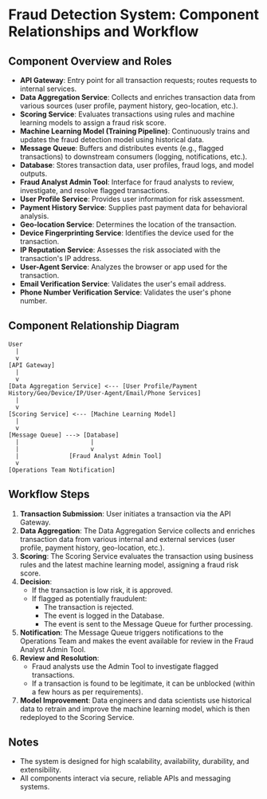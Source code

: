 # Fraud Detection System: Component Relationships and Workflow

## Component Overview and Roles

- **API Gateway**: Entry point for all transaction requests; routes requests to internal services.
- **Data Aggregation Service**: Collects and enriches transaction data from various sources (user profile, payment history, geo-location, etc.).
- **Scoring Service**: Evaluates transactions using rules and machine learning models to assign a fraud risk score.
- **Machine Learning Model (Training Pipeline)**: Continuously trains and updates the fraud detection model using historical data.
- **Message Queue**: Buffers and distributes events (e.g., flagged transactions) to downstream consumers (logging, notifications, etc.).
- **Database**: Stores transaction data, user profiles, fraud logs, and model outputs.
- **Fraud Analyst Admin Tool**: Interface for fraud analysts to review, investigate, and resolve flagged transactions.
- **User Profile Service**: Provides user information for risk assessment.
- **Payment History Service**: Supplies past payment data for behavioral analysis.
- **Geo-location Service**: Determines the location of the transaction.
- **Device Fingerprinting Service**: Identifies the device used for the transaction.
- **IP Reputation Service**: Assesses the risk associated with the transaction's IP address.
- **User-Agent Service**: Analyzes the browser or app used for the transaction.
- **Email Verification Service**: Validates the user's email address.
- **Phone Number Verification Service**: Validates the user's phone number.

## Component Relationship Diagram

```
User
  |
  v
[API Gateway]
  |
  v
[Data Aggregation Service] <--- [User Profile/Payment History/Geo/Device/IP/User-Agent/Email/Phone Services]
  |
  v
[Scoring Service] <--- [Machine Learning Model]
  |
  v
[Message Queue] ---> [Database]
  |                    |
  |                    v
  |              [Fraud Analyst Admin Tool]
  v
[Operations Team Notification]
```

## Workflow Steps

1. **Transaction Submission**: User initiates a transaction via the API Gateway.
2. **Data Aggregation**: The Data Aggregation Service collects and enriches transaction data from various internal and external services (user profile, payment history, geo-location, etc.).
3. **Scoring**: The Scoring Service evaluates the transaction using business rules and the latest machine learning model, assigning a fraud risk score.
4. **Decision**:
   - If the transaction is low risk, it is approved.
   - If flagged as potentially fraudulent:
     - The transaction is rejected.
     - The event is logged in the Database.
     - The event is sent to the Message Queue for further processing.
5. **Notification**: The Message Queue triggers notifications to the Operations Team and makes the event available for review in the Fraud Analyst Admin Tool.
6. **Review and Resolution**:
   - Fraud analysts use the Admin Tool to investigate flagged transactions.
   - If a transaction is found to be legitimate, it can be unblocked (within a few hours as per requirements).
7. **Model Improvement**: Data engineers and data scientists use historical data to retrain and improve the machine learning model, which is then redeployed to the Scoring Service.

## Notes
- The system is designed for high scalability, availability, durability, and extensibility.
- All components interact via secure, reliable APIs and messaging systems. 